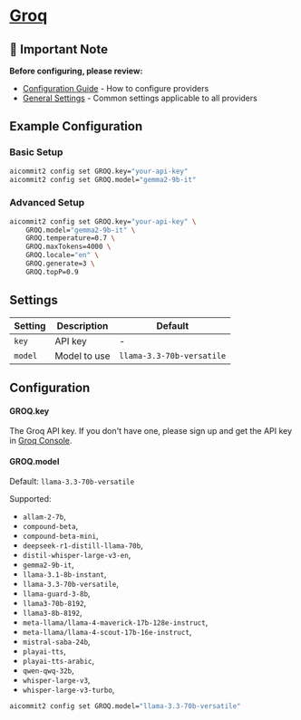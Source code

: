 # <a href="https://groq.com/" target="_blank">Groq</a>

## 📌 Important Note

**Before configuring, please review:**

- [Configuration Guide](../../README.md#configuration) - How to configure providers
- [General Settings](../../README.md#general-settings) - Common settings applicable to all providers

## Example Configuration

### Basic Setup

```sh
aicommit2 config set GROQ.key="your-api-key"
aicommit2 config set GROQ.model="gemma2-9b-it"
```

### Advanced Setup

```sh
aicommit2 config set GROQ.key="your-api-key" \
    GROQ.model="gemma2-9b-it" \
    GROQ.temperature=0.7 \
    GROQ.maxTokens=4000 \
    GROQ.locale="en" \
    GROQ.generate=3 \
    GROQ.topP=0.9
```

## Settings

| Setting | Description  | Default                   |
| ------- | ------------ | ------------------------- |
| `key`   | API key      | -                         |
| `model` | Model to use | `llama-3.3-70b-versatile` |

## Configuration

#### GROQ.key

The Groq API key. If you don't have one, please sign up and get the API key in [Groq Console](https://console.groq.com).

#### GROQ.model

Default: `llama-3.3-70b-versatile`

Supported:

- `allam-2-7b`,
- `compound-beta`,
- `compound-beta-mini`,
- `deepseek-r1-distill-llama-70b`,
- `distil-whisper-large-v3-en`,
- `gemma2-9b-it`,
- `llama-3.1-8b-instant`,
- `llama-3.3-70b-versatile`,
- `llama-guard-3-8b`,
- `llama3-70b-8192`,
- `llama3-8b-8192`,
- `meta-llama/llama-4-maverick-17b-128e-instruct`,
- `meta-llama/llama-4-scout-17b-16e-instruct`,
- `mistral-saba-24b`,
- `playai-tts`,
- `playai-tts-arabic`,
- `qwen-qwq-32b`,
- `whisper-large-v3`,
- `whisper-large-v3-turbo`,

```sh
aicommit2 config set GROQ.model="llama-3.3-70b-versatile"
```
